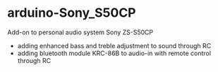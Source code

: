 # arduino-Sony_S50CP

 Add-on to personal audio system Sony ZS-S50CP 
 - adding enhanced bass and treble adjustment to sound through RC 
 - adding bluetooth module KRC-86B to audio-in with remote control through RC
